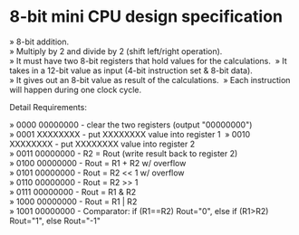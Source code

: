 # 8-bit mini CPU design specification
» 8-bit addition.  
» Multiply by 2 and divide by 2 (shift left/right operation).  
» It must have two 8-bit registers that hold values for the calculations.  
» It takes in a 12-bit value as input (4-bit instruction set & 8-bit data).  
» It gives out an 8-bit value as result of the calculations.  
» Each instruction will happen during one clock cycle.  

Detail Requirements:  

» 0000 00000000 - clear the two registers (output "00000000")  
» 0001 XXXXXXXX - put XXXXXXXX value into register 1  
» 0010 XXXXXXXX - put XXXXXXXX value into register 2  
» 0011 00000000 - R2 = Rout (write result back to register 2)  
» 0100 00000000 - Rout = R1 + R2 w/ overflow  
» 0101 00000000 - Rout = R2 << 1 w/ overflow  
» 0110 00000000 - Rout = R2 >> 1  
» 0111 00000000 - Rout = R1 & R2  
» 1000 00000000 - Rout = R1 | R2  
» 1001 00000000 - Comparator: if (R1==R2) Rout="0", else if (R1>R2) Rout="1", else Rout="-1"  
